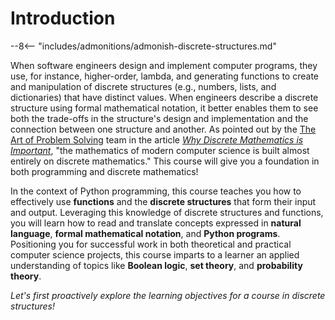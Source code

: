 # Introduction

[//]: # (Quote about the definition and benefits of discrete mathematics)

--8<-- "includes/admonitions/admonish-discrete-structures.md"

When software engineers design and implement computer programs, they use, for
instance, higher-order, lambda, and generating functions to create and
manipulation of discrete structures (e.g., numbers, lists, and dictionaries)
that have distinct values. When engineers describe a discrete structure using
formal mathematical notation, it better enables them to see both the trade-offs
in the structure's design and implementation and the connection between one
structure and another. As pointed out by the [The Art of Problem
Solving](https://artofproblemsolving.com/) team in the article [*Why Discrete
Mathematics is
Important*](https://artofproblemsolving.com/news/articles/discrete-math), "the
mathematics of modern computer science is built almost entirely on discrete
mathematics." This course will give you a foundation in both programming and
discrete mathematics!

In the context of Python programming, this course teaches you how to effectively
use **functions** and the **discrete structures** that form their input and
output. Leveraging this knowledge of discrete structures and functions, you will
learn how to read and translate concepts expressed in **natural language**,
**formal mathematical notation**, and **Python programs**. Positioning you for
successful work in both theoretical and practical computer science projects,
this course imparts to a learner an applied understanding of topics like
**Boolean logic**, **set theory**, and **probability theory**.

*Let's first proactively explore the learning objectives for a course in
discrete structures!*
